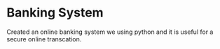 # Banking System 

Created an online banking system we using python and it is useful for a secure online transcation.
